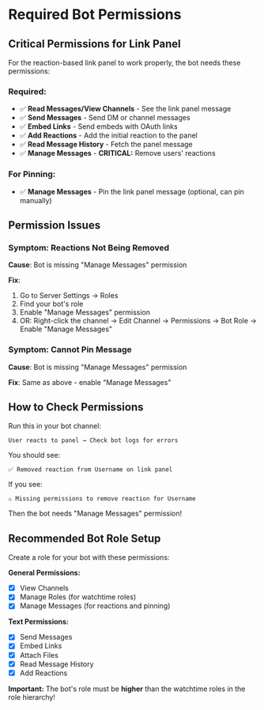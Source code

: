 # Required Bot Permissions

## Critical Permissions for Link Panel

For the reaction-based link panel to work properly, the bot needs these permissions:

### Required:
- ✅ **Read Messages/View Channels** - See the link panel message
- ✅ **Send Messages** - Send DM or channel messages
- ✅ **Embed Links** - Send embeds with OAuth links
- ✅ **Add Reactions** - Add the initial reaction to the panel
- ✅ **Read Message History** - Fetch the panel message
- ✅ **Manage Messages** - **CRITICAL:** Remove users' reactions

### For Pinning:
- ✅ **Manage Messages** - Pin the link panel message (optional, can pin manually)

## Permission Issues

### Symptom: Reactions Not Being Removed
**Cause**: Bot is missing "Manage Messages" permission

**Fix**:
1. Go to Server Settings → Roles
2. Find your bot's role
3. Enable "Manage Messages" permission
4. OR: Right-click the channel → Edit Channel → Permissions → Bot Role → Enable "Manage Messages"

### Symptom: Cannot Pin Message
**Cause**: Bot is missing "Manage Messages" permission

**Fix**: Same as above - enable "Manage Messages"

## How to Check Permissions

Run this in your bot channel:
```
User reacts to panel → Check bot logs for errors
```

You should see:
```
✅ Removed reaction from Username on link panel
```

If you see:
```
⚠️ Missing permissions to remove reaction for Username
```

Then the bot needs "Manage Messages" permission!

## Recommended Bot Role Setup

Create a role for your bot with these permissions:

**General Permissions:**
- [x] View Channels
- [x] Manage Roles (for watchtime roles)
- [x] Manage Messages (for reactions and pinning)

**Text Permissions:**
- [x] Send Messages
- [x] Embed Links
- [x] Attach Files
- [x] Read Message History
- [x] Add Reactions

**Important:** The bot's role must be **higher** than the watchtime roles in the role hierarchy!
